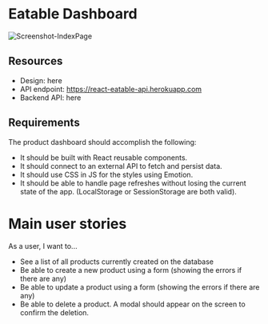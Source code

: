 # Eatable Dashboard

![Screenshot-IndexPage](https://p-vvf5mjm.t4.n0.cdn.getcloudapp.com/items/bLuKKZvz/8dbdd5a3-7a51-480b-a061-33cc4dc8681d.png?source=viewer&v=18ea37d12f31e7165e1a197d10d9d823)

## Resources

- Design: here
- API endpoint: https://react-eatable-api.herokuapp.com
- Backend API: here

## Requirements

The product dashboard should accomplish the following:

- It should be built with React reusable components.
- It should connect to an external API to fetch and persist data.
- It should use CSS in JS for the styles using Emotion.
- It should be able to handle page refreshes without losing the current state of the app. (LocalStorage or SessionStorage are both valid).

# Main user stories

As a user, I want to...

- See a list of all products currently created on the database
- Be able to create a new product using a form (showing the errors if there are any)
- Be able to update a product using a form (showing the errors if there are any)
- Be able to delete a product. A modal should appear on the screen to confirm the deletion.
